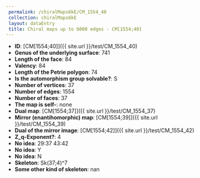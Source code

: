```yaml
--- 
 permalink: /chiralMaps6kE/CM_1554_40 
 collection: chiralMaps6kE
 layout: dataEntry
 title: Chiral maps up to 6000 edges - CM[1554;40]
---
```


- **ID**: [CM[1554;40]]({{ site.url }}/test/CM_1554_40)
- **Genus of the underlying surface**: 741
- **Length of the face**: 84
- **Valency**: 84
- **Length of the Petrie polygon**: 74
- **Is the automorphism group solvable?**: S
- **Number of vertices**: 37
- **Number of edges**: 1554
- **Number of faces**: 37
- **The map is self-**: none
- **Dual map**: [CM[1554;37]]({{ site.url }}/test/CM_1554_37)
- **Mirror (enantihomorphic) map**: [CM[1554;39]]({{ site.url }}/test/CM_1554_39)
- **Dual of the mirror image**: [CM[1554;42]]({{ site.url }}/test/CM_1554_42)
- **Z_q-Exponent?**: 4
- **No idea**:  29:37 43:42
- **No idea**: Y
- **No idea**: N
- **Skeleton**: Sk(37;4)^7
- **Some other kind of skeleton**: nan
